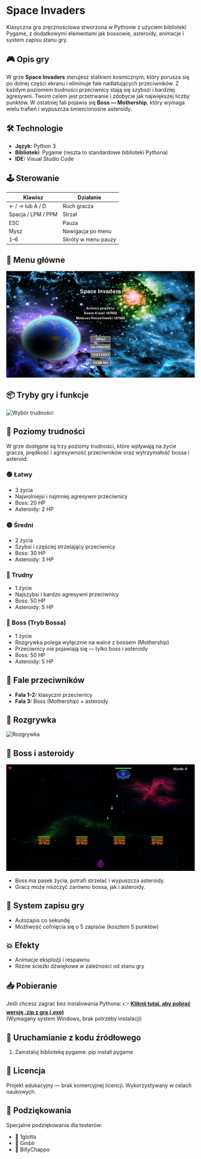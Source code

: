 # Space Invaders
Klasyczna gra zręcznościowa stworzona w Pythonie z użyciem biblioteki Pygame, z dodatkowymi elementami jak bossowie, asteroidy, animacje i system zapisu stanu gry.

## 🎮 Opis gry
W grze **Space Invaders** sterujesz statkiem kosmicznym, który porusza się po dolnej części ekranu i eliminuje fale nadlatujących przeciwników. Z każdym poziomem trudności przeciwnicy stają się szybszi i bardziej agresywni.
Twoim celem jest przetrwanie i zdobycie jak największej liczby punktów. W ostatniej fali pojawia się **Boss — Mothership**, który wymaga wielu trafień i wypuszcza śmiercionośne asteroidy.

## 🛠️ Technologie
- **Język:** Python 3  
- **Biblioteki:** Pygame (reszta to standardowe biblioteki Pythona)
- **IDE:** Visual Studio Code

## 🕹️ Sterowanie
| Klawisz | Działanie                        |
|--------|-----------------------------------|
| ← / → lub A / D | Ruch gracza              |
| Spacja / LPM / PPM | Strzał                |
| ESC    | Pauza                             |
| Mysz   | Nawigacja po menu                 |
| 1–6    | Skróty w menu pauzy               |

## 🧭 Menu główne
![Menu](README(NieDotyczyProjektu)/menu.png)

## 📦 Tryby gry i funkcje
![Wybór trudności](README(NieDotyczyProjektu)/poziom_trudnosci.png)

## 🎯 Poziomy trudności
W grze dostępne są trzy poziomy trudności, które wpływają na życie gracza, prędkość i agresywność przeciwników oraz wytrzymałość bossa i asteroid:
### 🟢 Łatwy
- 3 życia
- Najwolniejsi i najmniej agresywni przeciwnicy
- Boss: 20 HP
- Asteroidy: 2 HP
### 🟡 Średni
- 2 życia
- Szybsi i częściej strzelający przeciwnicy
- Boss: 30 HP
- Asteroidy: 3 HP
### 🔴 Trudny
- 1 życie
- Najszybsi i bardzo agresywni przeciwnicy
- Boss: 50 HP
- Asteroidy: 5 HP
### 👾 Boss (Tryb Bossa)
- 1 życie
- Rozgrywka polega wyłącznie na walce z bossem (Mothership)
- Przeciwnicy nie pojawiają się — tylko boss i asteroidy
- Boss: 50 HP
- Asteroidy: 5 HP

## 🌊 Fale przeciwników
- **Fala 1–2:** klasyczni przeciwnicy  
- **Fala 3:** Boss (Mothership) + asteroidy

## 📸 Rozgrywka
![Rozgrywka](README(NieDotyczyProjektu)/gra.png)

## 👾 Boss i asteroidy
![Starcie z bossem](README(NieDotyczyProjektu)/boss.png)
- Boss ma pasek życia, potrafi strzelać i wypuszcza asteroidy.  
- Gracz może niszczyć zarówno bossa, jak i asteroidy.

## 💾 System zapisu gry
- Autozapis co sekundę  
- Możliwość cofnięcia się o 5 zapisów (kosztem 5 punktów)

## 💥 Efekty
- Animacje eksplozji i respawnu  
- Różne ścieżki dźwiękowe w zależności od stanu gry

## 📥 Pobieranie
Jeśli chcesz zagrać bez instalowania Pythona:
👉 **[Kliknij tutaj, aby pobrać wersję .zip z grą (.exe)](link_do_zipa)**  
(Wymagany system Windows, brak potrzeby instalacji)

## 🚀 Uruchamianie z kodu źródłowego
1. Zainstaluj bibliotekę pygame:
   pip install pygame
   
## 🧾 Licencja
Projekt edukacyjny — brak komercyjnej licencji. Wykorzystywany w celach naukowych.

## 🙌 Podziękowania
Specjalne podziękowania dla testerów:
- 👤 1glotta
- 👤 Gmblr
- 👤 BillyChappo
